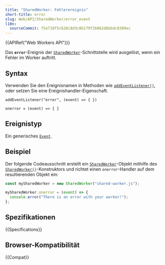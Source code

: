 ```yaml
---
title: "SharedWorker: Fehlerereignis"
short-title: error
slug: Web/API/SharedWorker/error_event
l10n:
  sourceCommit: f5e710f5c620c8d3c8b179f3b062d6bbdc8389ec
---
```


{{APIRef("Web Workers API")}}

Das **`error`**-Ereignis der [`SharedWorker`](/de/docs/Web/API/SharedWorker)-Schnittstelle wird ausgelöst, wenn ein Fehler im Worker auftritt.

## Syntax

Verwenden Sie den Ereignisnamen in Methoden wie [`addEventListener()`](/de/docs/Web/API/EventTarget/addEventListener), oder setzen Sie eine Ereignishandler-Eigenschaft.

```js-nolint
addEventListener("error", (event) => { })

onerror = (event) => { }
```

## Ereignistyp

Ein generisches [`Event`](/de/docs/Web/API/Event).

## Beispiel

Der folgende Codeausschnitt erstellt ein [`SharedWorker`](/de/docs/Web/API/SharedWorker)-Objekt mithilfe des [`SharedWorker()`](/de/docs/Web/API/SharedWorker/SharedWorker)-Konstruktors und richtet einen `onerror`-Handler auf dem resultierenden Objekt ein:

```js
const mySharedWorker = new SharedWorker("shared-worker.js");

mySharedWorker.onerror = (event) => {
  console.error("There is an error with your worker!");
};
```

## Spezifikationen

{{Specifications}}

## Browser-Kompatibilität

{{Compat}}
